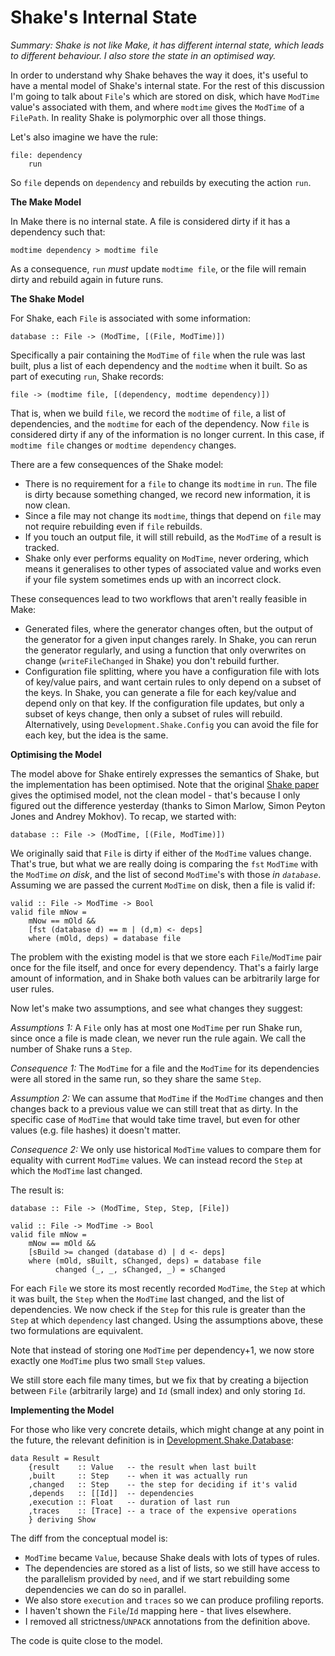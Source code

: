 # Shake's Internal State

_Summary: Shake is not like Make, it has different internal state, which leads to different behaviour. I also store the state in an optimised way._

In order to understand why Shake behaves the way it does, it's useful to have a mental model of Shake's internal state. For the rest of this discussion I'm going to talk about `File`'s which are stored on disk, which have `ModTime` value's associated with them, and where `modtime` gives the `ModTime` of a `FilePath`. In reality Shake is polymorphic over all those things.

Let's also imagine we have the rule:

    file: dependency
        run

So `file` depends on `dependency` and rebuilds by executing the action `run`.

**The Make Model**

In Make there is no internal state. A file is considered dirty if it has a dependency such that:

    modtime dependency > modtime file

As a consequence, `run` _must_ update `modtime file`, or the file will remain dirty and rebuild again in future runs.

**The Shake Model**

For Shake, each `File` is associated with some information:

    database :: File -> (ModTime, [(File, ModTime)])

Specifically a pair containing the `ModTime` of `file` when the rule was last built, plus a list of each dependency and the `modtime` when it built. So as part of executing `run`, Shake records:

    file -> (modtime file, [(dependency, modtime dependency)])

That is, when we build `file`, we record the `modtime` of `file`, a list of dependencies, and the `modtime` for each of the dependency. Now `file` is considered dirty if any of the information is no longer current. In this case, if `modtime file` changes or `modtime dependency` changes.

There are a few consequences of the Shake model:

* There is no requirement for a `file` to change its `modtime` in `run`. The file is dirty because something changed, we record new information, it is now clean.
* Since a file may not change its `modtime`, things that depend on `file` may not require rebuilding even if `file` rebuilds.
* If you touch an output file, it will still rebuild, as the `ModTime` of a result is tracked.
* Shake only ever performs equality on `ModTime`, never ordering, which means it generalises to other types of associated value and works even if your file system sometimes ends up with an incorrect clock.

These consequences lead to two workflows that aren't really feasible in Make:

* Generated files, where the generator changes often, but the output of the generator for a given input changes rarely. In Shake, you can rerun the generator regularly, and using a function that only overwrites on change (`writeFileChanged` in Shake) you don't rebuild further.
* Configuration file splitting, where you have a configuration file with lots of key/value pairs, and want certain rules to only depend on a subset of the keys. In Shake, you can generate a file for each key/value and depend only on that key. If the configuration file updates, but only a subset of keys change, then only a subset of rules will rebuild. Alternatively, using `Development.Shake.Config` you can avoid the file for each key, but the idea is the same.

**Optimising the Model**

The model above for Shake entirely expresses the semantics of Shake, but the implementation has been optimised. Note that the original [Shake paper](http://community.haskell.org/~ndm/downloads/paper-shake_before_building-10_sep_2012.pdf) gives the optimised model, not the clean model - that's because I only figured out the difference yesterday (thanks to Simon Marlow, Simon Peyton Jones and Andrey Mokhov). To recap, we started with:

    database :: File -> (ModTime, [(File, ModTime)])

We originally said that `File` is dirty if either of the `ModTime` values change. That's true, but what we are really doing is comparing the `fst` `ModTime` with the `ModTime` _on disk_, and the list of second `ModTime`'s with those _in `database`_. Assuming we are passed the current `ModTime` on disk, then a file is valid if:

    valid :: File -> ModTime -> Bool
    valid file mNow =
        mNow == mOld &&
        [fst (database d) == m | (d,m) <- deps]
        where (mOld, deps) = database file

The problem with the existing model is that we store each `File`/`ModTime` pair once for the file itself, and once for every dependency. That's a fairly large amount of information, and in Shake both values can be arbitrarily large for user rules.

Now let's make two assumptions, and see what changes they suggest:

_Assumptions 1:_ A `File` only has at most one `ModTime` per run Shake run, since once a file is made clean, we never run the rule again. We call the number of Shake runs a `Step`.

_Consequence 1:_ The `ModTime` for a file and the `ModTime` for its dependencies were all stored in the same run, so they share the same `Step`.

_Assumption 2:_ We can assume that `ModTime` if the `ModTime` changes and then changes back to a previous value we can still treat that as dirty. In the specific case of `ModTime` that would take time travel, but even for other values (e.g. file hashes) it doesn't matter.

_Consequence 2:_ We only use historical `ModTime` values to compare them for equality with current `ModTime` values. We can instead record the `Step` at which the `ModTime` last changed.

The result is:

    database :: File -> (ModTime, Step, Step, [File])

    valid :: File -> ModTime -> Bool
    valid file mNow =
        mNow == mOld &&
        [sBuild >= changed (database d) | d <- deps]
        where (mOld, sBuilt, sChanged, deps) = database file
              changed (_, _, sChanged, _) = sChanged

For each `File` we store its most recently recorded `ModTime`, the `Step` at which it was built, the `Step` when the `ModTime` last changed, and the list of dependencies. We now check if the `Step` for this rule is greater than the `Step` at which `dependency` last changed. Using the assumptions above, these two formulations are equivalent.

Note that instead of storing one `ModTime` per dependency+1, we now store exactly one `ModTime` plus two small `Step` values.

We still store each file many times, but we fix that by creating a bijection between `File` (arbitrarily large) and `Id` (small index) and only storing `Id`.

**Implementing the Model**

For those who like very concrete details, which might change at any point in the future, the relevant definition is in [Development.Shake.Database](https://github.com/ndmitchell/shake/blob/master/Development/Shake/Database.hs#L107):

    data Result = Result
        {result    :: Value   -- the result when last built
        ,built     :: Step    -- when it was actually run
        ,changed   :: Step    -- the step for deciding if it's valid
        ,depends   :: [[Id]]  -- dependencies
        ,execution :: Float   -- duration of last run
        ,traces    :: [Trace] -- a trace of the expensive operations
        } deriving Show

The diff from the conceptual model is:

* `ModTime` became `Value`, because Shake deals with lots of types of rules.
* The dependencies are stored as a list of lists, so we still have access to the parallelism provided by `need`, and if we start rebuilding some dependencies we can do so in parallel.
* We also store `execution` and `traces` so we can produce profiling reports.
* I haven't shown the `File`/`Id` mapping here - that lives elsewhere.
* I removed all strictness/`UNPACK` annotations from the definition above.

The code is quite close to the model.
